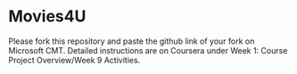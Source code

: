 # Movies4U

Please fork this repository and paste the github link of your fork on Microsoft CMT. Detailed instructions are on Coursera under Week 1: Course Project Overview/Week 9 Activities.
